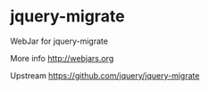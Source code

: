 jquery-migrate
==============

WebJar for jquery-migrate

More info http://webjars.org

Upstream https://github.com/jquery/jquery-migrate
